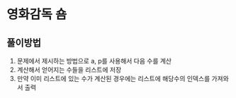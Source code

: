 # 영화감독 숌
## 풀이방법
1. 문제에서 제시하는 방법으로 a, p를 사용해서 다음 수를 계산
2. 계산해서 얻어지는 수들을 리스트에 저장
3. 만약 이미 리스트에 있는 수가 계산된 경우에는 리스트에 해당수의 인덱스를 가져와서 출력